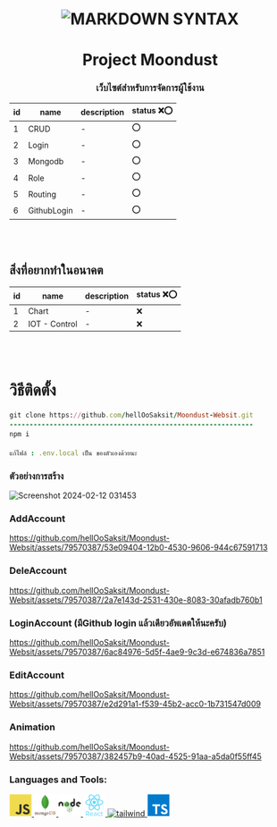 <div align="center">
<h1>
    <img alt="MARKDOWN SYNTAX" src="https://github.com/hellOoSaksit/Moondust-Websit/assets/79570387/f806c19a-13f3-40f7-8222-e8fe07c94718"></img>
</h1>


</div>

<h1 align="center">Project Moondust</h1>
<h3 align="center">เว็บไซต์สำหรับการจัดการผู้ใช้งาน</h3></p>

| id | name | description | status ❌⭕️ |            
|----|------|-------|----------|
| 1  | CRUD | - | ⭕️ |
| 2  | Login | - | ⭕️ |
| 3  | Mongodb | - | ⭕️ |
| 4  | Role | - | ⭕️ |
| 5  | Routing | - | ⭕️ |
| 6  | GithubLogin | - | ⭕️ |
<br><br>
<h2>สิ่งที่อยากทำในอนาคต</h2>


| id | name | description | status ❌⭕️ |
|----|------|-------|----------|
| 1  | Chart  | - | ❌ |
| 2  | IOT - Control | - | ❌ |

<br><br>
<h1>วิธีติดตั้ง</h1>



```ruby
git clone https://github.com/hellOoSaksit/Moondust-Websit.git
-------------------------------------------------------------
npm i

แก้ไฟล์ : .env.local เป็น ของตัวเองด้วยนะ

```

<h3>ตัวอย่างการสร้าง</h3>

![Screenshot 2024-02-12 031453](https://github.com/hellOoSaksit/Moondust-Websit/assets/79570387/e60ed54c-2394-4da9-ab21-db9cdffd0ee0)

<h3>AddAccount</h3>

https://github.com/hellOoSaksit/Moondust-Websit/assets/79570387/53e09404-12b0-4530-9606-944c67591713

<h3>DeleAccount</h3>

https://github.com/hellOoSaksit/Moondust-Websit/assets/79570387/2a7e143d-2531-430e-8083-30afadb760b1

<h3>LoginAccount (มีGithub login แล้วเดียวอัพเดตให้นะครับ)</h3>

https://github.com/hellOoSaksit/Moondust-Websit/assets/79570387/6ac84976-5d5f-4ae9-9c3d-e674836a7851

<h3>EditAccount</h3>

https://github.com/hellOoSaksit/Moondust-Websit/assets/79570387/e2d291a1-f539-45b2-acc0-1b731547d009

<h3>Animation</h3>

https://github.com/hellOoSaksit/Moondust-Websit/assets/79570387/382457b9-40ad-4525-91aa-a5da0f55ff45


<h3 align="left">Languages and Tools:</h3>
<p align="left"> 
<a href="https://developer.mozilla.org/en-US/docs/Web/JavaScript" target="_blank" rel="noreferrer"> <img src="https://raw.githubusercontent.com/devicons/devicon/master/icons/javascript/javascript-original.svg" alt="javascript" width="40" height="40"/> </a> 
<a href="https://www.mongodb.com/" target="_blank" rel="noreferrer"> <img src="https://raw.githubusercontent.com/devicons/devicon/master/icons/mongodb/mongodb-original-wordmark.svg" alt="mongodb" width="40" height="40"/> </a> 
<a href="https://nodejs.org" target="_blank" rel="noreferrer"> <img src="https://raw.githubusercontent.com/devicons/devicon/master/icons/nodejs/nodejs-original-wordmark.svg" alt="nodejs" width="40" height="40"/> </a> 
<a href="https://reactjs.org/" target="_blank" rel="noreferrer"> <img src="https://raw.githubusercontent.com/devicons/devicon/master/icons/react/react-original-wordmark.svg" alt="react" width="40" height="40"/> </a> 
<a href="https://tailwindcss.com/" target="_blank" rel="noreferrer"> <img src="https://www.vectorlogo.zone/logos/tailwindcss/tailwindcss-icon.svg" alt="tailwind" width="40" height="40"/> </a> 
<a href="https://www.typescriptlang.org/" target="_blank" rel="noreferrer"> <img src="https://raw.githubusercontent.com/devicons/devicon/master/icons/typescript/typescript-original.svg" alt="typescript" width="40" height="40"/> </a> </p>

